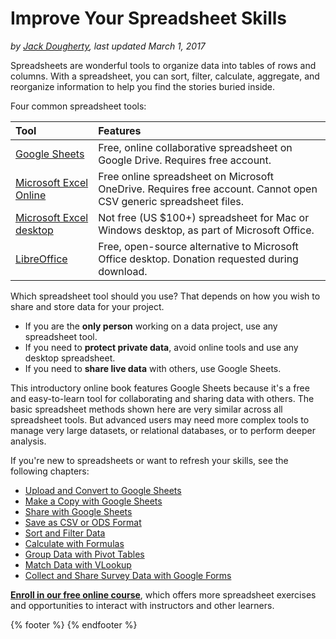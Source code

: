 # Improve Your Spreadsheet Skills
*by [Jack Dougherty](../introduction/who.md), last updated March 1, 2017*

Spreadsheets are wonderful tools to organize data into tables of rows and columns. With a spreadsheet, you can sort, filter, calculate, aggregate, and reorganize information to help you find the stories buried inside.

Four common spreadsheet tools:

| Tool | Features |
| :--- | :--- |
| [Google Sheets](https://www.google.com/sheets/about/) | Free, online collaborative spreadsheet on Google Drive. Requires free account. |
| [Microsoft Excel Online](https://office.live.com/start/Excel.aspx) | Free online spreadsheet on Microsoft OneDrive. Requires free account. Cannot open CSV generic spreadsheet files. |
| [Microsoft Excel desktop](https://products.office.com/en-us/excel) | Not free (US $100+) spreadsheet for Mac or Windows desktop, as part of Microsoft Office. |
| [LibreOffice](http://www.libreoffice.org) | Free, open-source alternative to Microsoft Office desktop. Donation requested during download. |

Which spreadsheet tool should you use? That depends on how you wish to share and store data for your project.
- If you are the **only person** working on a data project, use any spreadsheet tool.
- If you need to **protect private data**, avoid online tools and use any desktop spreadsheet.
- If you need to **share live data** with others, use Google Sheets.


This introductory online book features Google Sheets because it's a free and easy-to-learn tool for collaborating and sharing data with others. The basic spreadsheet methods shown here are very similar across all spreadsheet tools. But advanced users may need more complex tools to manage very large datasets, or relational databases, or to perform deeper analysis.

If you're new to spreadsheets or want to refresh your skills, see the following chapters:
- [Upload and Convert to Google Sheets](upload)
- [Make a Copy with Google Sheets](copy)
- [Share with Google Sheets](share)
- [Save as CSV or ODS Format](csv)
- [Sort and Filter Data](sort)
- [Calculate with Formulas](calculate)
- [Group Data with Pivot Tables](pivot)
- [Match Data with VLookup](vlookup)
- [Collect and Share Survey Data with Google Forms](forms)

**[Enroll in our free online course](../../enroll)**, which offers more spreadsheet exercises and opportunities to interact with instructors and other learners.

{% footer %}
{% endfooter %}
